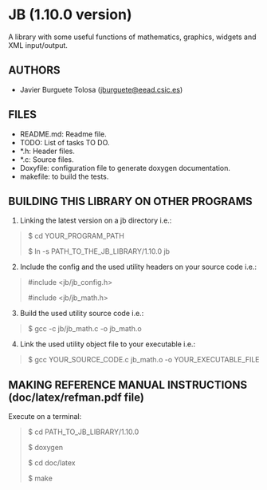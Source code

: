 JB (1.10.0 version)
==================

A library with some useful functions of mathematics, graphics, widgets and XML
input/output.

AUTHORS
-------

* Javier Burguete Tolosa (jburguete@eead.csic.es)

FILES
-----

* README.md: Readme file.
* TODO: List of tasks TO DO.
* *.h: Header files.
* *.c: Source files.
* Doxyfile: configuration file to generate doxygen documentation.
* makefile: to build the tests.

BUILDING THIS LIBRARY ON OTHER PROGRAMS
---------------------------------------

1. Linking the latest version on a jb directory i.e.:
> $ cd YOUR_PROGRAM_PATH
>
> $ ln -s PATH_TO_THE_JB_LIBRARY/1.10.0 jb

2. Include the config and the used utility headers on your source code i.e.:
> \#include \<jb/jb_config.h\>
>
> \#include \<jb/jb_math.h\>

3. Build the used utility source code i.e.:
> $ gcc -c jb/jb_math.c -o jb_math.o

4. Link the used utility object file to your executable i.e.:
> $ gcc YOUR_SOURCE_CODE.c jb_math.o -o YOUR_EXECUTABLE_FILE

MAKING REFERENCE MANUAL INSTRUCTIONS (doc/latex/refman.pdf file)
----------------------------------------------------------------

Execute on a terminal:
> $ cd PATH_TO_JB_LIBRARY/1.10.0
>
> $ doxygen
>
> $ cd doc/latex
>
> $ make
